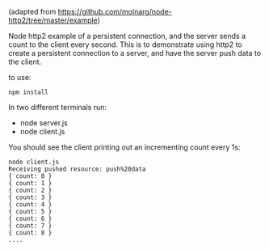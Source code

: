 (adapted from https://github.com/molnarg/node-http2/tree/master/example)

Node http2 example of a persistent connection, and 
the server sends a count to the client every
second.  This is to demonstrate using http2 to 
create a persistent connection to a server, and have
the server push data to the client.

to use:

    npm install

In two different terminals run:

* node server.js
* node client.js

You should see the client printing out an incrementing count every 1s:

    node client.js
    Receiving pushed resource: push%20data
    { count: 0 }
    { count: 1 }
    { count: 2 }
    { count: 3 }
    { count: 4 }
    { count: 5 }
    { count: 6 }
    { count: 7 }
    { count: 8 }
    ....



